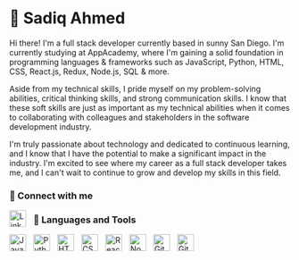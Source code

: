 <h1 align="left">👾 Sadiq Ahmed</h1>
<p align="left">Hi there! I'm a full stack developer currently based in sunny San Diego. I'm currently studying at AppAcademy, where I'm gaining a solid foundation in programming languages & frameworks such as JavaScript, Python, HTML, CSS, React.js, Redux, Node.js, SQL & more.

Aside from my technical skills, I pride myself on my problem-solving abilities, critical thinking skills, and strong communication skills. I know that these soft skills are just as important as my technical abilities when it comes to collaborating with colleagues and stakeholders in the software development industry.

I'm truly passionate about technology and dedicated to continuous learning, and I know that I have the potential to make a significant impact in the industry. I'm excited to see where my career as a full stack developer takes me, and I can't wait to continue to grow and develop my skills in this field.</p>

### 🔗 Connect with me
<img align="left" alt="LinkedIn" width="30px" style="padding-right:10px;" src="[https://cdn.jsdelivr.net/gh/devicons/devicon/icons/javascript/javascript-plain.svg](https://cdn.jsdelivr.net/gh/devicons/devicon/icons/linkedin/linkedin-original.svg)" />

### 🧰 Languages and Tools
<img align="left" alt="JavaScript" width="30px" style="padding-right:10px;" src="https://cdn.jsdelivr.net/gh/devicons/devicon/icons/javascript/javascript-plain.svg" />
<img align="left" alt="Python" width="30px" style="padding-right:10px;" src="https://cdn.jsdelivr.net/gh/devicons/devicon/icons/python/python-plain.svg" />
<img align="left" alt="HTML" width="30px" style="padding-right:10px;" src="https://cdn.jsdelivr.net/gh/devicons/devicon/icons/html5/html5-plain.svg" />
<img align="left" alt="CSS" width="30px" style="padding-right:10px;" src="https://cdn.jsdelivr.net/gh/devicons/devicon/icons/css3/css3-plain.svg" />
<img align="left" alt="React" width="30px" style="padding-right:10px;" src="https://cdn.jsdelivr.net/gh/devicons/devicon/icons/react/react-original.svg" />
<img align="left" alt="NodeJS" width="30px" style="padding-right:10px;" src="https://cdn.jsdelivr.net/gh/devicons/devicon/icons/nodejs/nodejs-original.svg" />
<img align="left" alt="Git" width="30px" style="padding-right:10px;" src="https://cdn.jsdelivr.net/gh/devicons/devicon/icons/git/git-original.svg" />
<img align="left" alt="GitHub" width="30px" style="padding-right:10px;" src="https://cdn.jsdelivr.net/gh/devicons/devicon/icons/github/github-original.svg" />

